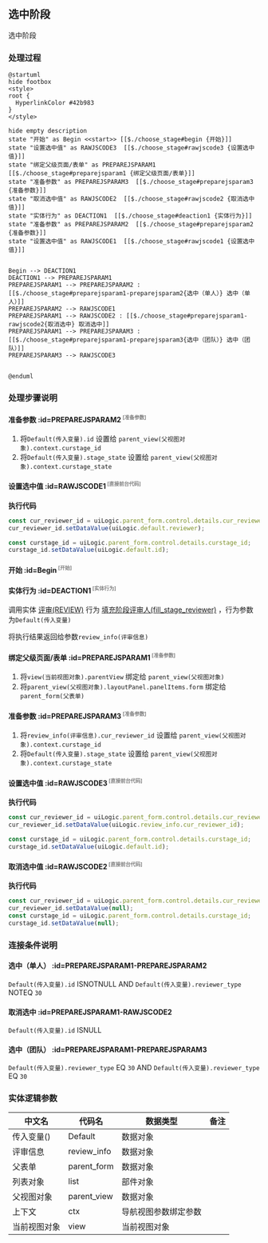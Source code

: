 ## 选中阶段 <!-- {docsify-ignore-all} -->

   选中阶段

### 处理过程

```plantuml
@startuml
hide footbox
<style>
root {
  HyperlinkColor #42b983
}
</style>

hide empty description
state "开始" as Begin <<start>> [[$./choose_stage#begin {开始}]]
state "设置选中值" as RAWJSCODE3  [[$./choose_stage#rawjscode3 {设置选中值}]]
state "绑定父级页面/表单" as PREPAREJSPARAM1  [[$./choose_stage#preparejsparam1 {绑定父级页面/表单}]]
state "准备参数" as PREPAREJSPARAM3  [[$./choose_stage#preparejsparam3 {准备参数}]]
state "取消选中值" as RAWJSCODE2  [[$./choose_stage#rawjscode2 {取消选中值}]]
state "实体行为" as DEACTION1  [[$./choose_stage#deaction1 {实体行为}]]
state "准备参数" as PREPAREJSPARAM2  [[$./choose_stage#preparejsparam2 {准备参数}]]
state "设置选中值" as RAWJSCODE1  [[$./choose_stage#rawjscode1 {设置选中值}]]


Begin --> DEACTION1
DEACTION1 --> PREPAREJSPARAM1
PREPAREJSPARAM1 --> PREPAREJSPARAM2 : [[$./choose_stage#preparejsparam1-preparejsparam2{选中（单人）} 选中（单人）]]
PREPAREJSPARAM2 --> RAWJSCODE1
PREPAREJSPARAM1 --> RAWJSCODE2 : [[$./choose_stage#preparejsparam1-rawjscode2{取消选中} 取消选中]]
PREPAREJSPARAM1 --> PREPAREJSPARAM3 : [[$./choose_stage#preparejsparam1-preparejsparam3{选中（团队）} 选中（团队）]]
PREPAREJSPARAM3 --> RAWJSCODE3


@enduml
```


### 处理步骤说明

#### 准备参数 :id=PREPAREJSPARAM2<sup class="footnote-symbol"> <font color=gray size=1>[准备参数]</font></sup>



1. 将`Default(传入变量).id` 设置给  `parent_view(父视图对象).context.curstage_id`
2. 将`Default(传入变量).stage_state` 设置给  `parent_view(父视图对象).context.curstage_state`

#### 设置选中值 :id=RAWJSCODE1<sup class="footnote-symbol"> <font color=gray size=1>[直接前台代码]</font></sup>



<p class="panel-title"><b>执行代码</b></p>

```javascript
const cur_reviewer_id = uiLogic.parent_form.control.details.cur_reviewer_id;
cur_reviewer_id.setDataValue(uiLogic.default.reviewer);

const curstage_id = uiLogic.parent_form.control.details.curstage_id;
curstage_id.setDataValue(uiLogic.default.id);


```

#### 开始 :id=Begin<sup class="footnote-symbol"> <font color=gray size=1>[开始]</font></sup>




#### 实体行为 :id=DEACTION1<sup class="footnote-symbol"> <font color=gray size=1>[实体行为]</font></sup>



调用实体 [评审(REVIEW)](module/TestMgmt/review.md) 行为 [填充阶段评审人(fill_stage_reviewer)](module/TestMgmt/review#行为) ，行为参数为`Default(传入变量)`

将执行结果返回给参数`review_info(评审信息)`

#### 绑定父级页面/表单 :id=PREPAREJSPARAM1<sup class="footnote-symbol"> <font color=gray size=1>[准备参数]</font></sup>



1. 将`view(当前视图对象).parentView` 绑定给  `parent_view(父视图对象)`
2. 将`parent_view(父视图对象).layoutPanel.panelItems.form` 绑定给  `parent_form(父表单)`

#### 准备参数 :id=PREPAREJSPARAM3<sup class="footnote-symbol"> <font color=gray size=1>[准备参数]</font></sup>



1. 将`review_info(评审信息).cur_reviewer_id` 设置给  `parent_view(父视图对象).context.curstage_id`
2. 将`Default(传入变量).stage_state` 设置给  `parent_view(父视图对象).context.curstage_state`

#### 设置选中值 :id=RAWJSCODE3<sup class="footnote-symbol"> <font color=gray size=1>[直接前台代码]</font></sup>



<p class="panel-title"><b>执行代码</b></p>

```javascript
const cur_reviewer_id = uiLogic.parent_form.control.details.cur_reviewer_id;
cur_reviewer_id.setDataValue(uiLogic.review_info.cur_reviewer_id);

const curstage_id = uiLogic.parent_form.control.details.curstage_id;
curstage_id.setDataValue(uiLogic.default.id);
```

#### 取消选中值 :id=RAWJSCODE2<sup class="footnote-symbol"> <font color=gray size=1>[直接前台代码]</font></sup>



<p class="panel-title"><b>执行代码</b></p>

```javascript
const cur_reviewer_id = uiLogic.parent_form.control.details.cur_reviewer_id;
cur_reviewer_id.setDataValue(null);
const curstage_id = uiLogic.parent_form.control.details.curstage_id;
curstage_id.setDataValue(null);
```

### 连接条件说明
#### 选中（单人） :id=PREPAREJSPARAM1-PREPAREJSPARAM2

```Default(传入变量).id``` ISNOTNULL AND ```Default(传入变量).reviewer_type``` NOTEQ ```30```
#### 取消选中 :id=PREPAREJSPARAM1-RAWJSCODE2

```Default(传入变量).id``` ISNULL
#### 选中（团队） :id=PREPAREJSPARAM1-PREPAREJSPARAM3

```Default(传入变量).reviewer_type``` EQ ```30``` AND ```Default(传入变量).reviewer_type``` EQ ```30```


### 实体逻辑参数

|    中文名   |    代码名    |  数据类型      |备注 |
| --------| --------| --------  | --------   |
|传入变量(<i class="fa fa-check"/></i>)|Default|数据对象||
|评审信息|review_info|数据对象||
|父表单|parent_form|数据对象||
|列表对象|list|部件对象||
|父视图对象|parent_view|数据对象||
|上下文|ctx|导航视图参数绑定参数||
|当前视图对象|view|当前视图对象||
